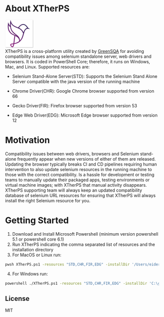 # About XTherPS 
[![N|Solid](https://github.com/TheSoftwareDesignLab/XTherPS/blob/master/Img/XTherPSSmall.png)](http://www.greensqa.com)
<br>
XTherPS is a cross-platform utility created by [GreenSQA](https://greensqa.com/en) for avoiding compatibility issues among selenium standalone server, web drivers and browsers. It is coded in PowerShell Core; therefore, it runs on Windows, Mac, and Linux. Supported resources are:

- Selenium Stand-Alone Server(STD): Supports the Selenium Stand Alone Server compatible with the java version of the running machine

- Chrome Driver(CHR): Google Chrome browser supported from version 66

- Gecko Driver(FIR): Firefox browser supported from version 53 

- Edge Web Driver(EDG): Microsoft Edge browser supported from version 12

# Motivation
Compatibility issues between web drivers, browsers and Selenium stand-alone frequently appear when new versions of either of them are released. Updating the browser typically breaks CI and CD pipelines requiring human intervention to also update selenium resources in the running machine to those with the correct compatibility.
Is a hassle for development or testing teams to manually update their packaged apps, testing environments or virtual machine images; with XTherPS that manual activity disappears. XTherPS supporting team will always keep an updated compatibility database of selenium URL resources for ensuring that XTherPS will always install the right Selenium resource for you.

# Getting Started

1. Download and Install Microsoft Powershell (minimum version powershell 5.1 or powershell core 6.1)
2. Run XTherPS indicating the comma separated list of resources and the installation directory
3. For MacOS or Linux run:
```sh
pwsh XTherPS.ps1 -resources "STD,CHR,FIR,EDG" -installDir '/Users/eider/Selenium'
```
4.	For Windows run: 
```sh
powershell ./XTherPS.ps1 -resources "STD,CHR,FIR,EDG" -installDir 'C:\greensqa\selenium'
```

License
----

MIT
